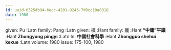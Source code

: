 ```yaml
---
id: uuid-0325db94-6ecc-4201-9243-7d9cc10a8318
date: 1980
---
```


given: Pu :Latn
family: Pang :Latn
given: 樸 :Hant
family: 龐 :Hant
**“中庸”平議** :Hant
**Zhongyong pingyi** :Latn
In: 
**中國社會科學** :Hant
**Zhongguo shehui kexue** :Latn
volume: 1980
issue: 175-100, 1980